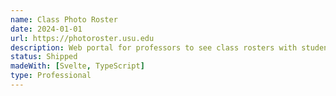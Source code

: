 ```yaml
---
name: Class Photo Roster
date: 2024-01-01
url: https://photoroster.usu.edu
description: Web portal for professors to see class rosters with student photo's.
status: Shipped
madeWith: [Svelte, TypeScript]
type: Professional
---
```

